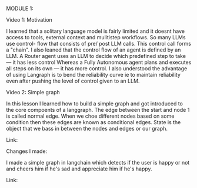 MODULE 1: 

Video 1: Motivation

I learned that a solitary language model is fairly limited and it doesnt have access to tools, external context and mulitistep workflows. So many LLMs use control- flow that consists of pre/ post LLM calls. This control call forms a "chain". I also leaned that the control flow of an agent is defined by an LLM. A Router agent uses an LLM to decide which predefined step to take — it has less control Whereas a Fully Autonomous agent plans and executes all steps on its own — it has more control. I also understood the advantage of using Langraph is to bend the reliability curve ie to maintain reliability even after pushing the level of control given to an LLM.

Video 2: Simple graph

In this lesson I learned how to build a simple graph and got introduced to the core compoents of a langgraph. The edge between the start and node 1 is called normal edge. When we choe different nodes based on some condition then these edges are known as conditional edges. State is the object that we bass in between the nodes and edges or our graph.

Link:

Changes I made:

I made a simple graph in langchain which detects if the user is happy or not and cheers him if he's sad and appreciate him if he's happy.

Link:
